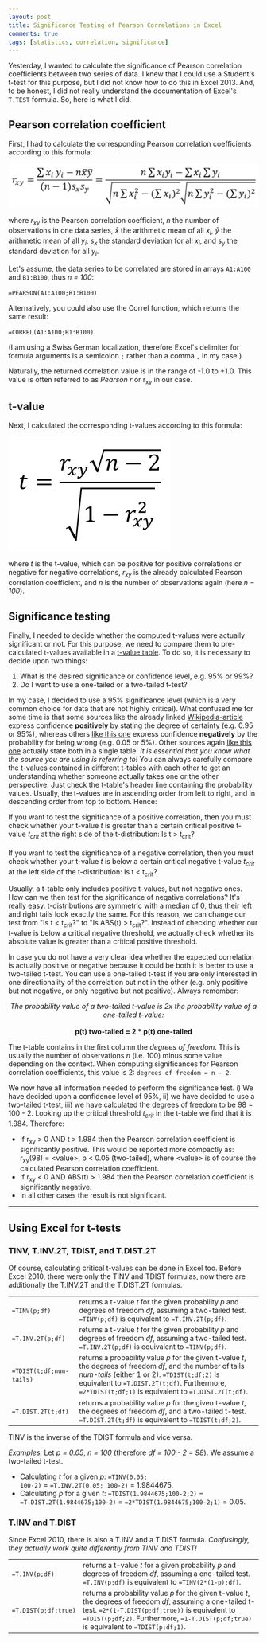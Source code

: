 ```yaml
---
layout: post
title: Significance Testing of Pearson Correlations in Excel
comments: true
tags: [statistics, correlation, significance]
---
```

Yesterday, I wanted to calculate the significance of Pearson correlation coefficients between two series of data. I knew that I could use a Student's t-test for this purpose, but I did not know how to do this in Excel 2013. And, to be honest, I did not really understand the documentation of Excel's <code>T.TEST</code> formula. So, here is what I did.<!--more-->

## Pearson correlation coefficient
First, I had to calculate the corresponding Pearson correlation coefficients according to this formula:

![Pearson correlation coefficient formula](/public/img/20141030-pearson-correlation-coefficient-formula.png "Pearson correlation coefficient formula")

where _r<sub>xy</sub>_ is the Pearson correlation coefficient, _n_ the number of observations in one data series, _x&#772;_ the arithmetic mean of all _x<sub>i</sub>_, _y&#772;_ the arithmetic mean of all _y<sub>i</sub>_, _s<sub>x</sub>_ the standard deviation for all _x<sub>i</sub>_, and s<sub>y</sub> the standard deviation for all _y<sub>i</sub>_.

Let's assume, the data series to be correlated are stored in arrays <code>A1:A100</code> and <code>B1:B100</code>, thus _n = 100_:

<code>=PEARSON(A1:A100;B1:B100)</code>

Alternatively, you could also use the Correl function, which returns the same result:

<code>=CORREL(A1:A100;B1:B100)</code>

(I am using a Swiss German localization, therefore Excel's delimiter for formula arguments is a semicolon <code>;</code> rather than a comma <code>,</code> in my case.)

Naturally, the returned correlation value is in the range of -1.0 to +1.0. This value is often referred to as _Pearson r_ or r<sub>xy</sub> in our case.

## t-value
Next, I calculated the corresponding t-values according to this formula:

![t-value formula](/public/img/20141030-t-value-formula.png "t-value formula")

where _t_ is the t-value, which can be positive for positive correlations or negative for negative correlations, _r<sub>xy</sub>_ is the already calculated Pearson correlation coefficient, and _n_ is the number of observations again (here _n = 100_).

## Significance testing
Finally, I needed to decide whether the computed t-values were actually significant or not. For this purpose, we need to compare them to pre-calculated t-values available in a [t-value table](http://en.wikipedia.org/wiki/Student%27s_t-distribution#Table_of_selected_values). To do so, it is necessary to decide upon two things:

1. What is the desired significance or confidence level, e.g. 95% or 99%?
2. Do I want to use a one-tailed or a two-tailed t-test?

In my case, I decided to use a 95% significance level (which is a very common choice for data that are not highly critical). What confused me for some time is that some sources like the already linked [Wikipedia-article](http://en.wikipedia.org/wiki/Student%27s_t-distribution#Table_of_selected_values) express confidence __positively__ by stating the degree of certainty (e.g. 0.95 or 95%), whereas others [like this one](http://www.socr.ucla.edu/applets.dir/t-table.html) express confidence __negatively__ by the probability for being wrong (e.g. 0.05 or 5%). Other sources again [like this one](http://www.medcalc.org/manual/t-distribution.php) actually state both in a single table. _It is essential that you know what the source you are using is referring to!_ You can always carefully compare the t-values contained in different t-tables with each other to get an understanding whether someone actually takes one or the other perspective. Just check the t-table's header line containing the probability values. Usually, the t-values are in ascending order from left to right, and in descending order from top to bottom. Hence:

<div class="message">If you want to test the significance of a positive correlation, then you must check whether your t-value <i>t</i> is greater than a certain critical positive t-value <i>t<sub>crit</sub></i> at the right side of the t-distribution: Is t > t<sub>crit</sub>?<br/>
<br/>
If you want to test the significance of a negative correlation, then you must check whether your t-value <i>t</i> is below a certain critical negative t-value <i>t<sub>crit</sub></i> at the left side of the t-distribution: Is t < t<sub>crit</sub>?</div>

Usually, a t-table only includes positive t-values, but not negative ones. How can we then test for the significance of negative correlations? It's really easy. t-distributions are symmetric with a median of 0, thus their left and right tails look exactly the same. For this reason, we can change our test from "Is t < t<sub>crit</sub>?" to "Is ABS(t) > t<sub>crit</sub>?". Instead of checking whether our t-value is below a critical negative threshold, we actually check whether its absolute value is greater than a critical positive threshold.

In case you do not have a very clear idea whether the expected correlation is actually positive or negative because it could be both it is better to use a two-tailed t-test. You can use a one-tailed t-test if you are only interested in one directionality of the correlation but not in the other (e.g. only positive but not negative, or only negative but not positive). Always remember:

<div class="message"><center><em>The probability value of a two-tailed t-value is 2x the probability value of a one-tailed t-value:</em><br/><br/>
<strong>p(t) two-tailed = 2 * p(t) one-tailed</strong></center></div>

The t-table contains in the first column the _degrees of freedom_. This is usually the number of observations _n_ (i.e. 100) minus some value depending on the context. When computing significances for Pearson correlation coefficients, this value is 2: <code>degrees of freedom = n - 2</code>.

We now have all information needed to perform the significance test. i) We have decided upon a confidence level of 95%, ii) we have decided to use a two-tailed t-test, iii) we have calculated the degrees of freedom to be 98 = 100 - 2. Looking up the critical threshold _t<sub>crit</sub>_ in the t-table we find that it is 1.984. Therefore:

* If r<sub>xy</sub> > 0 AND t > 1.984 then the Pearson correlation coefficient is significantly positive. This would be reported more compactly as: r<sub>xy</sub>(98) = &lt;value&gt;, p < 0.05 (two-tailed), where &lt;value&gt; is of course the calculated Pearson correlation coefficient.
* If r<sub>xy</sub> < 0 AND ABS(t) > 1.984 then the Pearson correlation coefficient is significantly negative.
* In all other cases the result is not significant.

---

## Using Excel for t-tests

### TINV, T.INV.2T, TDIST, and T.DIST.2T
Of course, calculating critical t-values can be done in Excel too. Before Excel 2010, there were only the TINV and TDIST formulas, now there are additionally the T.INV.2T and the T.DIST.2T formulas.

<table>
  <tr>
    <td><code>=TINV(p;df)</code></td>
    <td>returns a t-value <i>t</i> for the given probability <i>p</i> and degrees of freedom <i>df</i>, assuming a two-tailed test. <code>=TINV(p;df)</code> is equivalent to <code>=T.INV.2T(p;df)</code>.</td>
  </tr>
  <tr>
    <td><code>=T.INV.2T(p;df)</code></td>
    <td>returns a t-value <i>t</i> for the given probability <i>p</i> and degrees of freedom <i>df</i>, assuming a two-tailed test. <code>=T.INV.2T(p;df)</code> is equivalent to <code>=TINV(p;df)</code>.</td>
  </tr>
  <tr>
    <td><code>=TDIST(t;df;num-tails)</code></td>
    <td>returns a probability value <i>p</i> for the given t-value <i>t</i>, the degrees of freedom <i>df</i>, and the number of tails <i>num-tails</i> (either 1 or 2). <code>=TDIST(t;df;2)</code> is equivalent to <code>=T.DIST.2T(t;df)</code>. Furthermore, <code>=2*TDIST(t;df;1)</code> is equivalent to <code>=T.DIST.2T(t;df)</code>.</td>
  </tr>
  <tr>
    <td><code>=T.DIST.2T(t;df)</code></td>
    <td>returns a probability value <i>p</i> for the given t-value <i>t</i>, the degrees of freedom <i>df</i>, and a two-tailed t-test. <code>=T.DIST.2T(t;df)</code> is equivalent to <code>=TDIST(t;df;2)</code>.</td>
  </tr>
</table>

TINV is the inverse of the TDIST formula and vice versa.

_Examples:_ Let _p = 0.05_, _n = 100_ (therefore _df = 100 - 2 = 98_). We assume a two-tailed t-test.

* Calculating _t_ for a given _p_: <code>=TINV(0.05; 100-2)</code> = <code>=T.INV.2T(0.05; 100-2)</code> = 1.9844675.
* Calculating _p_ for a given _t_: <code>=TDIST(1.9844675;100-2;2)</code> = <code>=T.DIST.2T(1.9844675;100-2)</code> = <code>=2*TDIST(1.9844675;100-2;1)</code> = 0.05.

### T.INV and T.DIST
Since Excel 2010, there is also a T.INV and a T.DIST formula. _Confusingly, they actually work quite differently from TINV and TDIST!_

<table>
  <tr>
    <td><code>=T.INV(p;df)</code></td>
    <td>returns a t-value <i>t</i> for a given probability <i>p</i> and degrees of freedom <i>df</i>, assuming a one-tailed test. <code>=T.INV(p;df)</code> is equivalent to <code>=TINV(2*(1-p);df)</code>.</td>
  </tr>
  <tr>
    <td><code>=T.DIST(p;df;true)</code></td>
    <td>returns a probability value <i>p</i> for the given t-value <i>t</i>, the degrees of freedom <i>df</i>, assuming a one-tailed t-test. <code>=2*(1-T.DIST(p;df;true))</code> is equivalent to <code>=TDIST(p;df;2)</code>. Furthermore, <code>=1-T.DIST(p;df;true)</code> is equivalent to <code>=TDIST(p;df;1)</code>.</td>
  </tr>
</table>